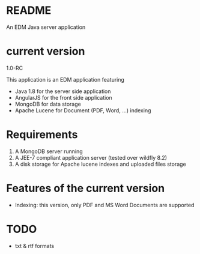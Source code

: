 # README
An EDM Java server application

# current version
1.0-RC

This application is an EDM application featuring
* Java 1.8 for the server side application
* AngularJS for the front side application
* MongoDB for data storage
* Apache Lucene for Document (PDF, Word, ...) indexing

# Requirements
1. A MongoDB server running
2. A JEE-7 compliant application server (tested over wildfly 8.2)
3. A disk storage for Apache lucene indexes and uploaded files storage

# Features of the current version
* Indexing: this version, only PDF and MS Word Documents are supported

# TODO
- txt & rtf formats
